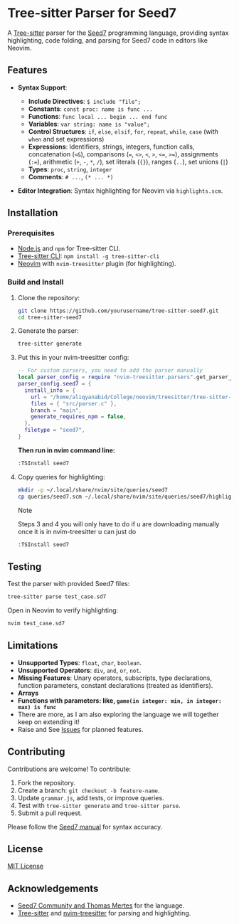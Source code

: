 # Tree-sitter Parser for Seed7

A [Tree-sitter](https://tree-sitter.github.io) parser for the [Seed7](http://seed7.sourceforge.net) programming language, providing syntax highlighting, code folding, and parsing for Seed7 code in editors like Neovim.

## Features

- **Syntax Support**:
  - **Include Directives**: `$ include "file";`
  - **Constants**: `const proc: name is func ...`
  - **Functions**: `func local ... begin ... end func`
  - **Variables**: `var string: name is "value";`
  - **Control Structures**: `if`, `else`, `elsif`, `for`, `repeat`, `while`, `case` (with `when` and set expressions)
  - **Expressions**: Identifiers, strings, integers, function calls, concatenation (`<&`), comparisons (`=`, `<>`, `<`, `>`, `<=`, `>=`), assignments (`:=`), arithmetic (`+`, `-`, `*`, `/`), set literals (`{}`), ranges (`..`), set unions (`|`)
  - **Types**: `proc`, `string`, `integer`
  - **Comments**: `# ...`, `(* ... *)`

- **Editor Integration**: Syntax highlighting for Neovim via `highlights.scm`.

## Installation

### Prerequisites
- [Node.js](https://nodejs.org) and `npm` for Tree-sitter CLI.
- [Tree-sitter CLI](https://tree-sitter.github.io/tree-sitter/using-parsers#installation): `npm install -g tree-sitter-cli`
- [Neovim](https://neovim.io) with `nvim-treesitter` plugin (for highlighting).

### Build and Install
1. Clone the repository:
   ```bash
   git clone https://github.com/yourusername/tree-sitter-seed7.git
   cd tree-sitter-seed7
   ```
2. Generate the parser:
   ```bash
   tree-sitter generate
   ```
3. Put this in your nvim-treesitter config:
    ```lua
    -- For custom parsers, you need to add the parser manually
    local parser_config = require "nvim-treesitter.parsers".get_parser_configs()
    parser_config.seed7 = {
      install_info = {
        url = "/home/aliqyanabid/College/neovim/treesitter/tree-sitter-seed7", -- local path
        files = { "src/parser.c" },
        branch = "main",                                                       -- if it's a git repo
        generate_requires_npm = false,                                         -- if folder contains pre-generated src/parser.c
      },
      filetype = "seed7",                                                      -- if filetype does not match the parser name
    }
    ```
    **Then run in nvim command line:**
    ```bash
    :TSInstall seed7
    ```

4. Copy queries for highlighting:
   ```bash
   mkdir -p ~/.local/share/nvim/site/queries/seed7
   cp queries/seed7.scm ~/.local/share/nvim/site/queries/seed7/highlights.scm
   ```

    > [!NOTE]
    > Steps 3 and 4 you will only have to do if u are downloading manually
    > once it is in nvim-treesitter u can just do
    > ```bash 
    > :TSInstall seed7
    > ```

## Testing
Test the parser with provided Seed7 files:
```bash
tree-sitter parse test_case.sd7
```
Open in Neovim to verify highlighting:
```bash
nvim test_case.sd7
```

## Limitations
- **Unsupported Types**: `float`, `char`, `boolean`.
- **Unsupported Operators**: `div`, `and`, `or`, `not`.
- **Missing Features**: Unary operators, subscripts, type declarations, function parameters, constant declarations (treated as identifiers).
- **Arrays**
- **Functions with parameters: like, `game(in integer: min, in integer: max) is func`**
- There are more, as I am also exploring the language we will together keep on extending it!
- Raise and See [Issues](https://github.com/aliqyan-21/tree-sitter-seed7/issues) for planned features.

## Contributing
Contributions are welcome! To contribute:
1. Fork the repository.
2. Create a branch: `git checkout -b feature-name`.
3. Update `grammar.js`, add tests, or improve queries.
4. Test with `tree-sitter generate` and `tree-sitter parse`.
5. Submit a pull request.

Please follow the [Seed7 manual](http://seed7.sourceforge.net/manual/index.htm) for syntax accuracy.

## License
[MIT License](LICENSE)

## Acknowledgements
- [Seed7 Community and Thomas Mertes](http://seed7.sourceforge.net) for the language.
- [Tree-sitter](https://tree-sitter.github.io) and [nvim-treesitter](https://github.com/nvim-treesitter/nvim-treesitter) for parsing and highlighting.
